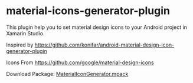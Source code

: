 # material-icons-generator-plugin
This plugin help you to set material design icons to your Android project in Xamarin Studio.


Inspired by https://github.com/konifar/android-material-design-icon-generator-plugin

Icons From https://github.com/google/material-design-icons


Download Package: [MaterialIconGenerator.mpack](https://raw.githubusercontent.com/interisti/material-icons-generator-plugin/master/Version/MaterialIconsGenerator.material-icons-generator-plugin_1.0.mpack)
